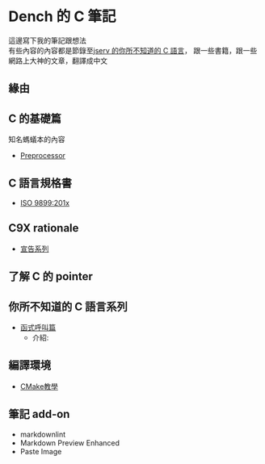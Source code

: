 # Dench 的 C 筆記

這邊寫下我的筆記跟想法  
有些內容的內容都是節錄至[jserv 的你所不知道的 C 語言](https://hackmd.io/@sysprog/c-programming?type=view)，
跟一些書籍，跟一些網路上大神的文章，翻譯成中文

## 緣由

## C 的基礎篇

知名螞蟻本的內容

- [Preprocessor](preprocessor.md)

## C 語言規格書

- [ISO 9899:201x](C1X.md)

## C9X rationale

- [宣告系列](declarations.md)

## 了解 C 的 pointer

## 你所不知道的 C 語言系列

- [函式呼叫篇](functionCall.md)
  - 介紹:

## 編譯環境

- [CMake教學](CmakeHand.md)

## 筆記 add-on

- markdownlint
- Markdown Preview Enhanced
- Paste Image
